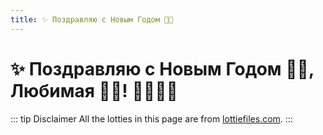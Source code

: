 ```yaml
---
title: ✨ Поздравляю с Новым Годом 🌠🎁
---
```

# ✨ Поздравляю с Новым Годом 🌠🎁, Любимая 💞👸! 🥳🎄🎅🎉

<script>
    //import HappyNewYearC from './HappyNewYearC.vue'
</script>

<!-- {{ url }} -->

<!-- <LottieWebVueExample /> -->
<!-- <Vue3LottieExample /> -->
<HappyNewYearG />

::: tip Disclaimer
All the lotties in this page are from [lottiefiles.com](https://lottiefiles.com/).
:::
